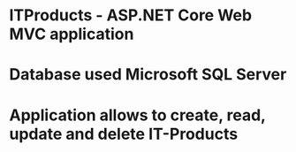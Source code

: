 # ITProducts - ASP.NET Core Web MVC application

# Database used Microsoft SQL Server

# Application allows to create, read, update and delete IT-Products

